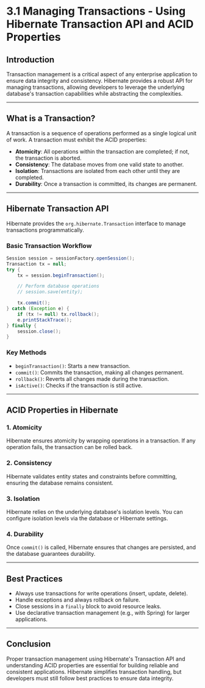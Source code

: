 # 3.1 Managing Transactions - Using Hibernate Transaction API and ACID Properties

## Introduction

Transaction management is a critical aspect of any enterprise application to ensure data integrity and consistency. Hibernate provides a robust API for managing transactions, allowing developers to leverage the underlying database's transaction capabilities while abstracting the complexities.

---

## What is a Transaction?

A transaction is a sequence of operations performed as a single logical unit of work. A transaction must exhibit the ACID properties:

- **Atomicity**: All operations within the transaction are completed; if not, the transaction is aborted.
- **Consistency**: The database moves from one valid state to another.
- **Isolation**: Transactions are isolated from each other until they are completed.
- **Durability**: Once a transaction is committed, its changes are permanent.

---

## Hibernate Transaction API

Hibernate provides the `org.hibernate.Transaction` interface to manage transactions programmatically.

### Basic Transaction Workflow

```java
Session session = sessionFactory.openSession();
Transaction tx = null;
try {
    tx = session.beginTransaction();

    // Perform database operations
    // session.save(entity);

    tx.commit();
} catch (Exception e) {
    if (tx != null) tx.rollback();
    e.printStackTrace();
} finally {
    session.close();
}
```

### Key Methods

- `beginTransaction()`: Starts a new transaction.
- `commit()`: Commits the transaction, making all changes permanent.
- `rollback()`: Reverts all changes made during the transaction.
- `isActive()`: Checks if the transaction is still active.

---

## ACID Properties in Hibernate

### 1. Atomicity

Hibernate ensures atomicity by wrapping operations in a transaction. If any operation fails, the transaction can be rolled back.

### 2. Consistency

Hibernate validates entity states and constraints before committing, ensuring the database remains consistent.

### 3. Isolation

Hibernate relies on the underlying database's isolation levels. You can configure isolation levels via the database or Hibernate settings.

### 4. Durability

Once `commit()` is called, Hibernate ensures that changes are persisted, and the database guarantees durability.

---

## Best Practices

- Always use transactions for write operations (insert, update, delete).
- Handle exceptions and always rollback on failure.
- Close sessions in a `finally` block to avoid resource leaks.
- Use declarative transaction management (e.g., with Spring) for larger applications.

---

## Conclusion

Proper transaction management using Hibernate's Transaction API and understanding ACID properties are essential for building reliable and consistent applications. Hibernate simplifies transaction handling, but developers must still follow best practices to ensure data integrity.
